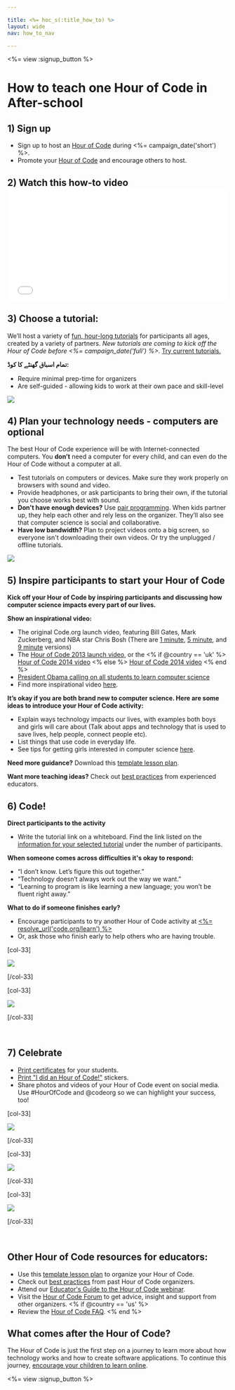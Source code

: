 ```yaml
---

title: <%= hoc_s(:title_how_to) %>
layout: wide
nav: how_to_nav

---
```


<%= view :signup_button %>

# How to teach one Hour of Code in After-school

## 1) Sign up

  * Sign up to host an [Hour of Code](<%= resolve_url('/') %>) during <%= campaign_date('short') %>.
  * Promote your [Hour of Code](<%= resolve_url('/promote') %>) and encourage others to host.

## 2) Watch this how-to video <iframe width="500" height="255" src="//www.youtube.com/embed/tQeSke4hIds" frameborder="0" allowfullscreen></iframe>
## 3) Choose a tutorial:

We’ll host a variety of [fun, hour-long tutorials](<%= resolve_url('https://code.org/learn') %>) for participants all ages, created by a variety of partners. *New tutorials are coming to kick off the Hour of Code before <%= campaign_date('full') %>.* [Try current tutorials.](<%= resolve_url("https://code.org/learn") %>)

**تمام اسباق گھنٹے کا کوڈ:**

  * Require minimal prep-time for organizers
  * Are self-guided - allowing kids to work at their own pace and skill-level

[![](/images/fit-700/tutorials.png)](<%= resolve_url('https://code.org/learn') %>)

## 4) Plan your technology needs - computers are optional

The best Hour of Code experience will be with Internet-connected computers. You **don’t** need a computer for every child, and can even do the Hour of Code without a computer at all.

  * Test tutorials on computers or devices. Make sure they work properly on browsers with sound and video.
  * Provide headphones, or ask participants to bring their own, if the tutorial you choose works best with sound.
  * **Don't have enough devices?** Use [pair programming](https://www.youtube.com/watch?v=vgkahOzFH2Q). When kids partner up, they help each other and rely less on the organizer. They’ll also see that computer science is social and collaborative.
  * **Have low bandwidth?** Plan to project videos onto a big screen, so everyone isn't downloading their own videos. Or try the unplugged / offline tutorials.

![](/images/fit-350/group_ipad.jpg)

## 5) Inspire participants to start your Hour of Code

**Kick off your Hour of Code by inspiring participants and discussing how computer science impacts every part of our lives.**

**Show an inspirational video:**

  * The original Code.org launch video, featuring Bill Gates, Mark Zuckerberg, and NBA star Chris Bosh (There are [1 minute](https://www.youtube.com/watch?v=qYZF6oIZtfc), [5 minute](https://www.youtube.com/watch?v=nKIu9yen5nc), and [9 minute](https://www.youtube.com/watch?v=dU1xS07N-FA) versions)
  * The [Hour of Code 2013 launch video](https://www.youtube.com/watch?v=FC5FbmsH4fw), or the <% if @country == 'uk' %> [Hour of Code 2014 video](https://www.youtube.com/watch?v=96B5-JGA9EQ) <% else %> [Hour of Code 2014 video](https://www.youtube.com/watch?v=rH7AjDMz_dc&index=2&list=PLzdnOPI1iJNe1WmdkMG-Ca8cLQpdEAL7Q) <% end %>
  * [President Obama calling on all students to learn computer science](https://www.youtube.com/watch?v=6XvmhE1J9PY)
  * Find more inspirational video [here](https://www.youtube.com/playlist?list=PLzdnOPI1iJNfpD8i4Sx7U0y2MccnrNZuP).

**It’s okay if you are both brand new to computer science. Here are some ideas to introduce your Hour of Code activity:**

  * Explain ways technology impacts our lives, with examples both boys and girls will care about (Talk about apps and technology that is used to save lives, help people, connect people etc).
  * List things that use code in everyday life.
  * See tips for getting girls interested in computer science [here](<%= resolve_url('https://code.org/girls') %>).

**Need more guidance?** Download this [template lesson plan](/files/AfterschoolEducatorLessonPlanOutline.docx).

**Want more teaching ideas?** Check out [best practices](http://www.slideshare.net/TeachCode/hour-of-code-best-practices-for-successful-educators-51273466) from experienced educators.

## 6) Code!

**Direct participants to the activity**

  * Write the tutorial link on a whiteboard. Find the link listed on the [information for your selected tutorial](<%= resolve_url('https://code.org/learn') %>) under the number of participants.

**When someone comes across difficulties it's okay to respond:**

  * “I don’t know. Let’s figure this out together.”
  * “Technology doesn’t always work out the way we want.”
  * “Learning to program is like learning a new language; you won’t be fluent right away.”

**What to do if someone finishes early?**

  * Encourage participants to try another Hour of Code activity at [<%= resolve_url('code.org/learn') %>](<%= resolve_url('https://code.org/learn') %>)
  * Or, ask those who finish early to help others who are having trouble.

[col-33]

![](/images/fit-250/highschoolgirls.jpeg)

[/col-33]

[col-33]

![](/images/fit-300/group_ar.jpg)

[/col-33]

<p style="clear:both">
  &nbsp;
</p>

## 7) Celebrate

  * [Print certificates](<%= resolve_url('https://code.org/certificates') %>) for your students.
  * [Print "I did an Hour of Code!"](<%= resolve_url('/resources/promote#stickers') %>) stickers.
  * Share photos and videos of your Hour of Code event on social media. Use #HourOfCode and @codeorg so we can highlight your success, too!

[col-33]

![](/images/fit-250/celebrate2.jpeg)

[/col-33]

[col-33]

![](/images/fit-260/highlight-certificates.jpg)

[/col-33]

[col-33]

![](/images/fit-300/boy-certificate.jpg)

[/col-33]

<p style="clear:both">
  &nbsp;
</p>

## Other Hour of Code resources for educators:

  * Use this [template lesson plan](/files/AfterschoolEducatorLessonPlanOutline.docx) to organize your Hour of Code.
  * Check out [best practices](http://www.slideshare.net/TeachCode/hour-of-code-best-practices-for-successful-educators-51273466) from past Hour of Code organizers. 
  * Attend our [Educator's Guide to the Hour of Code webinar](http://www.eventbrite.com/e/an-educators-guide-to-the-hour-of-code-tickets-17987415845).
  * Visit the [Hour of Code Forum](http://forum.code.org/c/plc/hour-of-code) to get advice, insight and support from other organizers. <% if @country == 'us' %>
  * Review the [Hour of Code FAQ](https://support.code.org/hc/en-us/categories/200147083-Hour-of-Code). <% end %>

## What comes after the Hour of Code?

The Hour of Code is just the first step on a journey to learn more about how technology works and how to create software applications. To continue this journey, [encourage your children to learn online](<%= resolve_url('https://code.org/learn/beyond') %>).

<%= view :signup_button %>